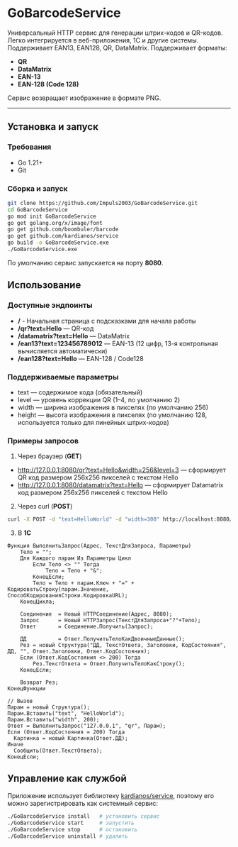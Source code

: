 # GoBarcodeService
Универсальный HTTP сервис для генерации штрих-кодов и QR-кодов. Легко интегрируется в веб-приложения, 1С и другие системы. Поддерживает EAN13, EAN128, QR, DataMatrix. Поддерживает форматы:

- **QR**
- **DataMatrix**
- **EAN-13**
- **EAN-128 (Code 128)**

Сервис возвращает изображение в формате PNG.

---

## Установка и запуск

### Требования
- Go 1.21+
- Git

### Сборка и запуск
```bash
git clone https://github.com/Impuls2003/GoBarcodeService.git
cd GoBarcodeService
go mod init GoBarcodeService
go get golang.org/x/image/font
go get github.com/boombuler/barcode
go get github.com/kardianos/service
go build -o GoBarcodeService.exe
./GoBarcodeService.exe
```
По умолчанию сервис запускается на порту __8080__.

## Использование ##
### Доступные эндпоинты ###
- **/** - Начальная страница с подсказками для начала работы
- **/qr?text=Hello** — QR-код
- **/datamatrix?text=Hello** — DataMatrix
- **/ean13?text=123456789012** — EAN-13 (12 цифр, 13-я контрольная вычисляется автоматически)
- **/ean128?text=Hello** — EAN-128 / Code128

### Поддерживаемые параметры ###
- text — содержимое кода (обязательный)
- level — уровень коррекции QR (1–4, по умолчанию 2)
- width — ширина изображения в пикселях (по умолчанию 256)
- height — высота изображения в пикселях (по умолчанию 128, используется только для линейных штрих-кодов)

### Примеры запросов ###
1. Через браузер (**GET**)
- http://127.0.0.1:8080/qr?text=Hello&width=256&level=3 — сформирует QR код размером 256х256 пикселей с текстом Hello
- http://127.0.0.1:8080/datamatrix?text=Hello — сформирует Datamatrix код размером 256х256 пикселей с текстом Hello
2. Через curl (**POST**)
  ```bash
  curl -X POST -d "text=HelloWorld" -d "width=300" http://localhost:8080/ean128 --output code.png
  ```
3. В **1С**
```1C
Функция ВыполнитьЗапрос(Адрес, ТекстДляЗапроса, Параметры)
	Тело = "";
    Для Каждого парам Из Параметры Цикл
        Если Тело <> "" Тогда
            Тело = Тело + "&";
        КонецЕсли;
        Тело = Тело + парам.Ключ + "=" + КодироватьСтроку(парам.Значение, СпособКодированияСтроки.КодировкаURL);
	КонецЦикла;
	
	Соединение 	= Новый HTTPСоединение(Адрес, 8080);
	Запрос 		= Новый HTTPЗапрос(ТекстДляЗапроса+"?"+Тело);		
	Ответ 		= Соединение.Получить(Запрос);    	
	
	ДД			= Ответ.ПолучитьТелоКакДвоичныеДанные();	
	Рез = новый Структура("ДД, ТекстОтвета, Заголовки, КодСостояния", ДД, "", Ответ.Заголовки, Ответ.КодСостояния);
	Если (Ответ.КодСостояния <> 200) Тогда
		Рез.ТекстОтвета = Ответ.ПолучитьТелоКакСтроку(); 
	КонецЕсли;

	Возврат Рез;
КонецФункции

// Вызов
Парам = новый Структура();
Парам.Вставить("text", "HelloWorld");
Парам.Вставить("width", 200);
Ответ = ВыполнитьЗапрос("127.0.0.1", "qr", Парам); 
Если (Ответ.КодСостояния = 200) Тогда
  Картинка = новый Картинка(Ответ.ДД);
Иначе
  Сообщить(Ответ.ТекстОтвета);
КонецЕсли;
```
## Управление как службой ##
Приложение использует библиотеку [kardianos/service](https://github.com/kardianos/service), поэтому его можно зарегистрировать как системный сервис:
 ```bash
./GoBarcodeService install   # установить сервис
./GoBarcodeService start     # запустить
./GoBarcodeService stop      # остановить
./GoBarcodeService uninstall # удалить
  ```
